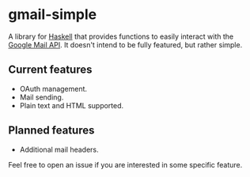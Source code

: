 # gmail-simple

A library for [Haskell](https://www.haskell.org) that provides functions to easily
interact with the [Google Mail API](https://developers.google.com/gmail/api).
It doesn't intend to be fully featured, but rather simple.

## Current features

* OAuth management.
* Mail sending.
* Plain text and HTML supported.

## Planned features

* Additional mail headers.

Feel free to open an issue if you are interested in some specific feature.
